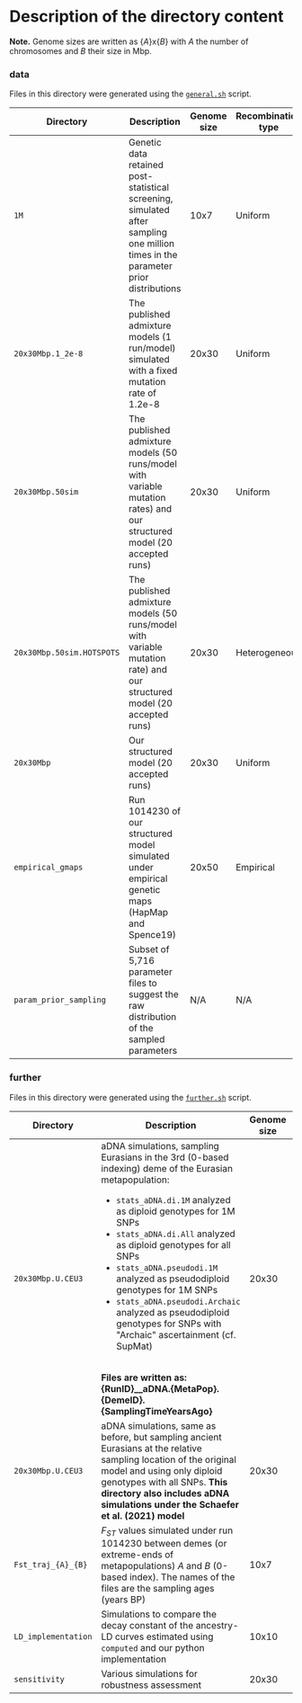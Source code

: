 # Description of the directory content

**Note.** Genome sizes are written as {*A*}x{*B*} with *A* the number of chromosomes and *B* their size in Mbp.

### **data**

Files in this directory were generated using the [`general.sh`](https://github.com/sunyatin/qna/blob/main/general.sh) script.


| Directory | Description | Genome size | Recombination type | Content |
| -- | -- | -- | -- | -- |
| `1M` | Genetic data retained post-statistical screening, simulated after sampling one million times in the parameter prior distributions | 10x7 | Uniform | par+stats |
| `20x30Mbp.1_2e-8` | The published admixture models (1 run/model) simulated with a fixed mutation rate of 1.2e-8 | 20x30 | Uniform | par+stats |
| `20x30Mbp.50sim` | The published admixture models (50 runs/model with variable mutation rates) and our structured model (20 accepted runs) | 20x30 | Uniform | par+stats |
| `20x30Mbp.50sim.HOTSPOTS` | The published admixture models (50 runs/model with variable mutation rate) and our structured model (20 accepted runs) | 20x30 | Heterogeneous | par+stats |
| `20x30Mbp` | Our structured model (20 accepted runs) | 20x30 | Uniform | par+data+stats |
| `empirical_gmaps` | Run 1014230 of our structured model simulated under empirical genetic maps (HapMap and Spence19) | 20x50 | Empirical | par+stats |
| `param_prior_sampling` | Subset of 5,716 parameter files to suggest the raw distribution of the sampled parameters | N/A | N/A | par |


### **further**

Files in this directory were generated using the [`further.sh`](https://github.com/sunyatin/qna/blob/main/further.sh) script.

| Directory | Description | Genome size | Recombination type | Content |
| -- | -- | -- | -- | -- |
| `20x30Mbp.U.CEU3` | aDNA simulations, sampling Eurasians in the 3rd (0-based indexing) deme of the Eurasian metapopulation:<br> <ul><li>`stats_aDNA.di.1M` analyzed as diploid genotypes for 1M SNPs</li><li>`stats_aDNA.di.All` analyzed as diploid genotypes for all SNPs</li><li>`stats_aDNA.pseudodi.1M` analyzed as pseudodiploid genotypes for 1M SNPs</li><li>`stats_aDNA.pseudodi.Archaic` analyzed as pseudodiploid genotypes for SNPs with "Archaic" ascertainment (cf. SupMat)</li></ul><br>**Files are written as: {RunID}__aDNA.{MetaPop}.{DemeID}.{SamplingTimeYearsAgo}** | 20x30 | Uniform | par+stats |
| `20x30Mbp.U.CEU3` | aDNA simulations, same as before, but sampling ancient Eurasians at the relative sampling location of the original model and using only diploid genotypes with all SNPs. **This directory also includes aDNA simulations under the Schaefer et al. (2021) model** | 20x30 | Uniform | par+stats |
| `Fst_traj_{A}_{B}` | $F_{ST}$ values simulated under run 1014230 between demes (or extreme-ends of metapopulations) *A* and *B* (0-based index). The names of the files are the sampling ages (years BP) | 10x7 | Uniform | par+stats |
| `LD_implementation` | Simulations to compare the decay constant of the ancestry-LD curves estimated using `computed` and our python implementation | 10x10 | Uniform | par+data+stats |
| `sensitivity` | Various simulations for robustness assessment | 20x30 | Uniform | par+stats |
